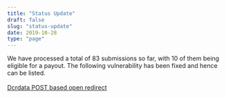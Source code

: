 ```yaml
---
title: "Status Update"
draft: false
slug: "status-update"
date: 2019-10-28
type: "page"
---
```


We have processed a total of 83 submissions so far, with 10 of them being eligible for a payout. The following vulnerability has been fixed and hence can be listed. <br>
<br>
[Dcrdata POST based open redirect](https://github.com/decred/dcrdata/pull/1563)<br>

